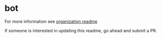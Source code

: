 # bot

For more information see [organization readme](https://github.com/charmer-ts)

If someone is interested in updating this readme, go ahead and submit a PR. 